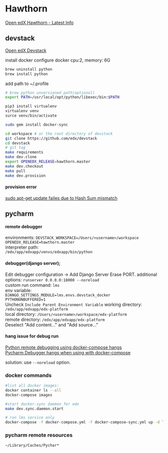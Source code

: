 
# Hawthorn

[Open edX Hawthorn - Latest Info](https://raccoongang.com/blog/open-edx-hawthorn-latest-info/)  


## devstack
[Open edX Devstack](https://github.com/edx/devstack/blob/master/README.rst)  

install docker
configure docker
    cpu:2, memory: 6G
```bash
brew uninstall python
brew install python
```
add path to ~/.profile
```bash
# brew python unversioned path(optional)
export PATH=/usr/local/opt/python/libexec/bin:$PATH
```
```bash
pip3 install virtualenv
virtualenv venv
surce venv/bin/activate

sudo gem install docker-sync

cd workspace # or the root directory of devstack
git clone https://github.com/edx/devstack
cd devstack
# git tag
make requirements
make dev.clone
export OPENEDX_RELEASE=hawthorn.master 
make dev.checkout
make pull
make dev.provision
```

#### provision error

[sudo apt-get update failes due to Hash Sum mismatch](https://askubuntu.com/questions/760574/sudo-apt-get-update-failes-due-to-hash-sum-mismatch)

## pycharm
#### remote debugger  
environments:
`DEVSTACK_WORKSPACE=/Users/<username>/workspace`  
`OPENEDX_RELEASE=hawthorn.master`  
interpreter path:  
`/edx/app/edxapp/venvs/edxapp/bin/python`  

#### debugger(django server);  
Edit debugger configuration -> Add Django Server
Erase PORT.
additional options: `runserver 0.0.0.0:18000 --noreload`  
custom run command: `lms`  
env variable:                 
         `DJANGO_SETTINGS_MODULE=lms.envs.devstack_docker`    
         `PYTHONUNBUFFERED=1`   
         Uncheck `Include Parent Environment Variable`
working directory: `/edx/app/edxapp/edx-platform`  
local directory: `/Users/<username>/workspace/edx-platform`   
remote directory: `/edx/app/edxapp/edx-platform`  
Deselect "Add content..." and "Add source..."  

#### hang issue for debug run

[Python remote debugging using docker-compose hangs](https://youtrack.jetbrains.com/issue/PY-24191)  
[Pycharm Debugger hangs when using with docker-compose](https://intellij-support.jetbrains.com/hc/en-us/community/posts/115000210730-Pycharm-Debugger-hangs-when-using-with-docker-compose)  

solution: use `--noreload` option.

### docker commands

```bash
#list all docker images:
docker container ls --all
docker-compose images

#start docker-sync daemon for edx 
make dev.sync.daemon.start

# run lms service only
docker-compose -f docker-compose.yml -f docker-compose-sync.yml up -d lms
```



### pycharm remote resources
`~/Library/Caches/Pychar*`

<!--stackedit_data:
eyJoaXN0b3J5IjpbNzI0NjA3ODc5LC02NzY2Nzc5MiwxNTYwNj
k0MjA1LC01MDEwNTYyNzgsLTEzMzMzOTk2MDMsMjA3NzAwNzU3
OSwtNzUzOTY3NTAyLDk3NTg5MjYyOSw4NTgyODk2MTksLTExOT
AyNjgxOTUsMTExMjkyMTM1MSwtMTA3MTMxODA4Nyw0ODU4MDIw
LC02MTk4NjI2XX0=
-->
